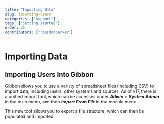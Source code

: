 ```yaml
---
title: "Importing Data"
slug: importing-users
categories: ["support"]
tags: ["getting started"]
order: 30
contributors: ["rossdotparker"]
---
```

# Importing Data

## Importing Users Into Gibbon

Gibbon allows you to use a variety of spreadsheet files (including CSV) to import data, including users, other systems and sources. As of v17, there is a unified import tool, which can be accessed under ___Admin___ > ___System Admin___ in the main menu, and then ___Import From File___ in the module menu. 

This new tool allows you to export a file structure, which can then be populated and imported.
